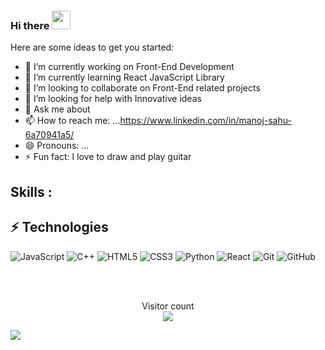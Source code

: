 ### Hi there <img src="https://raw.githubusercontent.com/aemmadi/aemmadi/master/wave.gif" width="30px">

Here are some ideas to get you started:

- 🔭 I’m currently working on Front-End Development
- 🌱 I’m currently learning React JavaScript Library
- 👯 I’m looking to collaborate on Front-End related projects
- 🤔 I’m looking for help with Innovative ideas
- 💬 Ask me about 
- 📫 How to reach me: ...https://www.linkedin.com/in/manoj-sahu-6a70941a5/ 
- 😄 Pronouns: ...
- ⚡ Fun fact: I love to draw and play guitar


## Skills :

## ⚡ Technologies

![JavaScript](https://img.shields.io/badge/-JavaScript-black?style=flat-square&logo=javascript)
![C++](https://img.shields.io/badge/-C++-00599C?style=flat-square&logo=c)
![HTML5](https://img.shields.io/badge/-HTML5-E34F26?style=flat-square&logo=html5&logoColor=white)
![CSS3](https://img.shields.io/badge/-CSS3-1572B6?style=flat-square&logo=css3)
![Python](https://img.shields.io/badge/-Python-black?style=flat-square&logo=Python)
![React](https://img.shields.io/badge/-React-black?style=flat-square&logo=react)
![Git](https://img.shields.io/badge/-Git-black?style=flat-square&logo=git)
![GitHub](https://img.shields.io/badge/-GitHub-181717?style=flat-square&logo=github)

<br>
<br>


<p align="center"> 
  Visitor count<br>
  <img src="https://profile-counter.glitch.me/vaibhavirohilla741/count.svg" align="center"></img>
</p>




<a href="https://github.com/MnojS">
  <img align="center" src="https://github-readme-stats.vercel.app/api/top-langs/?username=vaibhavirohilla741&theme=radical&hide_langs_below=1" />
</a>


